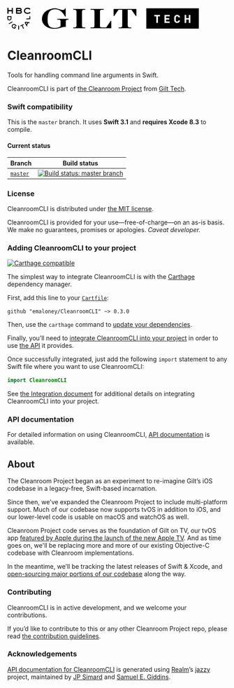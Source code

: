 ![HBC Digital logo](https://raw.githubusercontent.com/gilt/Cleanroom/master/Assets/hbc-digital-logo.png)     
![Gilt Tech logo](https://raw.githubusercontent.com/gilt/Cleanroom/master/Assets/gilt-tech-logo.png)

# CleanroomCLI

Tools for handling command line arguments in Swift.

CleanroomCLI is part of [the Cleanroom Project](https://github.com/gilt/Cleanroom) from [Gilt Tech](http://tech.gilt.com).


### Swift compatibility

This is the `master` branch. It uses **Swift 3.1** and **requires Xcode 8.3** to compile.


#### Current status

Branch|Build status
--------|------------------------
[`master`](https://github.com/emaloney/CleanroomCLI)|[![Build status: master branch](https://travis-ci.org/emaloney/CleanroomCLI.svg?branch=master)](https://travis-ci.org/emaloney/CleanroomCLI)


### License

CleanroomCLI is distributed under [the MIT license](https://github.com/emaloney/CleanroomCLI/blob/master/LICENSE).

CleanroomCLI is provided for your use—free-of-charge—on an as-is basis. We make no guarantees, promises or apologies. *Caveat developer.*


### Adding CleanroomCLI to your project

[![Carthage compatible](https://img.shields.io/badge/Carthage-compatible-4BC51D.svg?style=flat)](https://github.com/Carthage/Carthage)

The simplest way to integrate CleanroomCLI is with the [Carthage](https://github.com/Carthage/Carthage) dependency manager.

First, add this line to your [`Cartfile`](https://github.com/Carthage/Carthage/blob/master/Documentation/Artifacts.md#cartfile):

```
github "emaloney/CleanroomCLI" ~> 0.3.0
```

Then, use the `carthage` command to [update your dependencies](https://github.com/Carthage/Carthage#upgrading-frameworks).

Finally, you’ll need to [integrate CleanroomCLI into your project](https://github.com/emaloney/CleanroomCLI/blob/master/INTEGRATION.md) in order to use [the API](https://rawgit.com/emaloney/CleanroomCLI/master/Documentation/API/index.html) it provides.

Once successfully integrated, just add the following `import` statement to any Swift file where you want to use CleanroomCLI:

```swift
import CleanroomCLI
```

See [the Integration document](https://github.com/emaloney/CleanroomCLI/blob/master/INTEGRATION.md) for additional details on integrating CleanroomCLI into your project.


### API documentation

For detailed information on using CleanroomCLI, [API documentation](https://rawgit.com/emaloney/CleanroomCLI/master/Documentation/API/index.html) is available.


## About

The Cleanroom Project began as an experiment to re-imagine Gilt’s iOS codebase in a legacy-free, Swift-based incarnation.

Since then, we’ve expanded the Cleanroom Project to include multi-platform support. Much of our codebase now supports tvOS in addition to iOS, and our lower-level code is usable on macOS and watchOS as well.

Cleanroom Project code serves as the foundation of Gilt on TV, our tvOS app [featured by Apple during the launch of the new Apple TV](http://www.apple.com/apple-events/september-2015/). And as time goes on, we'll be replacing more and more of our existing Objective-C codebase with Cleanroom implementations.

In the meantime, we’ll be tracking the latest releases of Swift & Xcode, and [open-sourcing major portions of our codebase](https://github.com/gilt/Cleanroom#open-source-by-default) along the way.


### Contributing

CleanroomCLI is in active development, and we welcome your contributions.

If you’d like to contribute to this or any other Cleanroom Project repo, please read [the contribution guidelines](https://github.com/gilt/Cleanroom#contributing-to-the-cleanroom-project).


### Acknowledgements

[API documentation for CleanroomCLI](https://rawgit.com/emaloney/CleanroomCLI/master/Documentation/API/index.html) is generated using [Realm](http://realm.io)’s [jazzy](https://github.com/realm/jazzy/) project, maintained by [JP Simard](https://github.com/jpsim) and [Samuel E. Giddins](https://github.com/segiddins).

